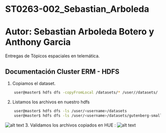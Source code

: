 # ST0263-002_Sebastian_Arboleda

# Autor: Sebastian Arboleda Botero y Anthony Garcia

Entregas de Tópicos espaciales en telemática.

## Documentación Cluster ERM - HDFS

1. Copiamos el dataset.
```bash
    user@master$ hdfs dfs -copyFromLocal /datasets/* /user//datasets/
```    
2. Listamos los archivos en nuestro hdfs
```bash
    user@master$ hdfs dfs -ls /user/<username>/datasets
    user@master$ hdfs dfs -ls /user/<username>/datasets/gutenberg-small/
```    
![alt text](https://bigdata-telematica.s3.amazonaws.com/imagenes-labs/lab1-1.PNG)
3. Validamos los archivos copiados en HUE :
![alt text](https://bigdata-telematica.s3.amazonaws.com/imagenes-labs/Lab1-2.PNG)  
